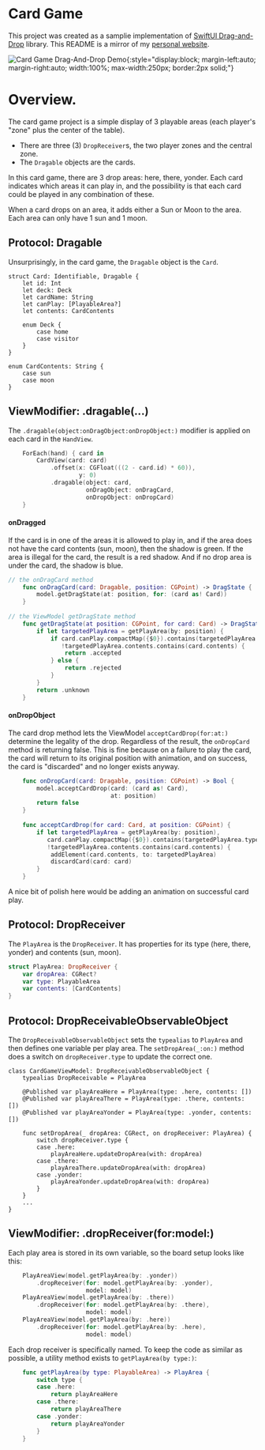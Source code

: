 # Card Game

This project was created as a samplie implementation of [SwiftUI Drag-and-Drop](https://github.com/hellojoelhuber/swiftui-drag-and-drop) library. This README is a mirror of my [personal website](https://www.joelhuber.com/software-documentation/documentation-drag-and-drop-card-game/).

![Card Game Drag-And-Drop Demo](/assets/media/documentation-dragdrop-card-game-demo.gif){:style="display:block; margin-left:auto; margin-right:auto; width:100%; max-width:250px; border:2px solid;"}

# Overview.

The card game project is a simple display of 3 playable areas (each player's "zone" plus the center of the table). 
* There are three (3) `DropReceiver`s, the two player zones and the central zone.
* The `Dragable` objects are the cards.

In this card game, there are 3 drop areas: here, there, yonder. Each card indicates which areas it can play in, and the possibility is that each card could be played in any combination of these. 

When a card drops on an area, it adds either a Sun or Moon to the area. Each area can only have 1 sun and 1 moon.

## Protocol: Dragable

Unsurprisingly, in the card game, the `Dragable` object is the `Card`. 

```
struct Card: Identifiable, Dragable {
    let id: Int
    let deck: Deck
    let cardName: String
    let canPlay: [PlayableArea?]
    let contents: CardContents
    
    enum Deck {
        case home
        case visitor
    }
}

enum CardContents: String {
    case sun
    case moon
}
```

## ViewModifier: .dragable(...)

The `.dragable(object:onDragObject:onDropObject:)` modifier is applied on each card in the `HandView`.

```swift
    ForEach(hand) { card in
        CardView(card: card)
            .offset(x: CGFloat(((2 - card.id) * 60)),
                    y: 0)
            .dragable(object: card,
                      onDragObject: onDragCard,
                      onDropObject: onDropCard)                        
    }
```

#### onDragged

If the card is in one of the areas it is allowed to play in, and if the area does not have the card contents (sun, moon), then the shadow is green. If the area is illegal for the card, the result is a red shadow. And if no drop area is under the card, the shadow is blue.

```swift
// the onDragCard method
    func onDragCard(card: Dragable, position: CGPoint) -> DragState {
        model.getDragState(at: position, for: (card as! Card))
    }
    
// the ViewModel getDragState method
    func getDragState(at position: CGPoint, for card: Card) -> DragState {
        if let targetedPlayArea = getPlayArea(by: position) {
            if card.canPlay.compactMap({$0}).contains(targetedPlayArea.type),
               !targetedPlayArea.contents.contains(card.contents) {
                return .accepted
            } else {
                return .rejected
            }
        }
        return .unknown
    }
```

#### onDropObject

The card drop method lets the ViewModel `acceptCardDrop(for:at:)` determine the legality of the drop. Regardless of the result, the `onDropCard` method is returning false. This is fine because on a failure to play the card, the card will return to its original position with animation, and on success, the card is "discarded" and no longer exists anyway. 

```swift
    func onDropCard(card: Dragable, position: CGPoint) -> Bool {
        model.acceptCardDrop(card: (card as! Card),
                             at: position)
        return false
    }
    
    func acceptCardDrop(for card: Card, at position: CGPoint) {
        if let targetedPlayArea = getPlayArea(by: position),
           card.canPlay.compactMap({$0}).contains(targetedPlayArea.type),
           !targetedPlayArea.contents.contains(card.contents) {
            addElement(card.contents, to: targetedPlayArea)
            discardCard(card: card)
        }
    }
```

A nice bit of polish here would be adding an animation on successful card play.

## Protocol: DropReceiver

The `PlayArea` is the `DropReceiver`. It has properties for its type (here, there, yonder) and contents (sun, moon).

```swift
struct PlayArea: DropReceiver {
    var dropArea: CGRect?
    var type: PlayableArea
    var contents: [CardContents]
}
```

## Protocol: DropReceivableObservableObject

The `DropReceivableObservableObject` sets the `typealias` to `PlayArea` and then defines one variable per play area. The `setDropArea(_:on:)` method does a switch on `dropReceiver.type` to update the correct one.

```
class CardGameViewModel: DropReceivableObservableObject {
    typealias DropReceivable = PlayArea
    
    @Published var playAreaHere = PlayArea(type: .here, contents: [])
    @Published var playAreaThere = PlayArea(type: .there, contents: [])
    @Published var playAreaYonder = PlayArea(type: .yonder, contents: [])
    
    func setDropArea(_ dropArea: CGRect, on dropReceiver: PlayArea) {
        switch dropReceiver.type {
        case .here:
            playAreaHere.updateDropArea(with: dropArea)
        case .there:
            playAreaThere.updateDropArea(with: dropArea)
        case .yonder:
            playAreaYonder.updateDropArea(with: dropArea)
        }
    }
    ...
}
```

## ViewModifier: .dropReceiver(for:model:)


Each play area is stored in its own variable, so the board setup looks like this:

```swift
    PlayAreaView(model.getPlayArea(by: .yonder))
        .dropReceiver(for: model.getPlayArea(by: .yonder),
                      model: model)
    PlayAreaView(model.getPlayArea(by: .there))
        .dropReceiver(for: model.getPlayArea(by: .there),
                      model: model)
    PlayAreaView(model.getPlayArea(by: .here))
        .dropReceiver(for: model.getPlayArea(by: .here),
                      model: model)
```

Each drop receiver is specifically named. To keep the code as similar as possible, a utility method exists to `getPlayArea(by type:)`:

```swift
    func getPlayArea(by type: PlayableArea) -> PlayArea {
        switch type {
        case .here:
            return playAreaHere
        case .there:
            return playAreaThere
        case .yonder:
            return playAreaYonder
        }
    }
```
